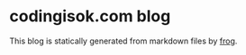 # codingisok.com blog

This blog is statically generated from markdown files by
[frog](http://docs.racket-lang.org/frog/Quick_start.html).
